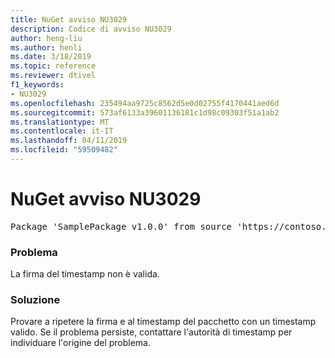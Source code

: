 ```yaml
---
title: NuGet avviso NU3029
description: Codice di avviso NU3029
author: heng-liu
ms.author: henli
ms.date: 3/18/2019
ms.topic: reference
ms.reviewer: dtivel
f1_keywords:
- NU3029
ms.openlocfilehash: 235494aa9725c8562d5e0d02755f4170441aed6d
ms.sourcegitcommit: 573af6133a39601136181c1d98c09303f51a1ab2
ms.translationtype: MT
ms.contentlocale: it-IT
ms.lasthandoff: 04/11/2019
ms.locfileid: "59509482"
---
```

# <a name="nuget-warning-nu3029"></a>NuGet avviso NU3029

<pre>Package 'SamplePackage v1.0.0' from source 'https://contoso.com/index.json': The timestamp signature is invalid.</pre>

### <a name="issue"></a>Problema

La firma del timestamp non è valida.


### <a name="solution"></a>Soluzione

Provare a ripetere la firma e al timestamp del pacchetto con un timestamp valido. Se il problema persiste, contattare l'autorità di timestamp per individuare l'origine del problema.